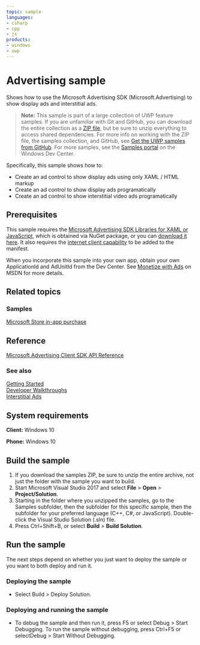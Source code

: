 ```yaml
---
topic: sample
languages:
- csharp
- cpp
- js
products:
- windows
- uwp
---
```


<!---
  category: NetworkingAndWebServices
  samplefwlink: http://go.microsoft.com/fwlink/p/?LinkId=722924
--->

# Advertising sample

Shows how to use the Microsoft Advertising SDK (Microsoft.Advertising) to show display ads and interstitial ads.

> **Note:** This sample is part of a large collection of UWP feature samples. 
> If you are unfamiliar with Git and GitHub, you can download the entire collection as a 
> [ZIP file](https://github.com/Microsoft/Windows-universal-samples/archive/master.zip), but be 
> sure to unzip everything to access shared dependencies. For more info on working with the ZIP file, 
> the samples collection, and GitHub, see [Get the UWP samples from GitHub](https://aka.ms/ovu2uq). 
> For more samples, see the [Samples portal](https://aka.ms/winsamples) on the Windows Dev Center. 

Specifically, this sample shows how to:

- Create an ad control to show display ads using only XAML / HTML markup
- Create an ad control to show display ads programatically
- Create an ad control to show interstitial video ads programatically

## Prerequisites

This sample requires the [Microsoft Advertising SDK Libraries for XAML or JavaScript](http://go.microsoft.com/fwlink/?LinkID=619694),
which is obtained via NuGet package,
or you can [download it here](http://go.microsoft.com/fwlink/p/?LinkId=518026).
It also requires the [internet client capability](https://msdn.microsoft.com/library/windows/apps/mt270968#general-use_capabilities) to be added to the manifest.

When you incorporate this sample into your own app,
obtain your own ApplicationId and AdUnitId from the Dev Center.
See [Monetize with Ads](https://msdn.microsoft.com/library/windows/apps/mt170658.aspx) on MSDN
for more details.

## Related topics

### Samples

[Microsoft Store in-app purchase](/Samples/Store)  

## Reference

[Microsoft Advertising Client SDK API Reference](https://msdn.microsoft.com/library/windows/apps/mt691884.aspx)  

### See also

[Getting Started](https://msdn.microsoft.com/windows/uwp/monetize/get-started-with-microsoft-advertising-libraries)  
[Developer Walkthroughs](https://msdn.microsoft.com/windows/uwp/monetize/developer-walkthroughs)  
[Interstitial Ads](https://msdn.microsoft.com/windows/uwp/monetize/interstitial-ads)  

## System requirements

**Client:** Windows 10

**Phone:** Windows 10

## Build the sample

1. If you download the samples ZIP, be sure to unzip the entire archive, not just the folder with the sample you want to build. 
2. Start Microsoft Visual Studio 2017 and select **File** \> **Open** \> **Project/Solution**.
3. Starting in the folder where you unzipped the samples, go to the Samples subfolder, then the subfolder for this specific sample, then the subfolder for your preferred language (C++, C#, or JavaScript). Double-click the Visual Studio Solution (.sln) file.
4. Press Ctrl+Shift+B, or select **Build** \> **Build Solution**.

## Run the sample

The next steps depend on whether you just want to deploy the sample or you want to both deploy and run it.

### Deploying the sample

- Select Build > Deploy Solution. 

### Deploying and running the sample

- To debug the sample and then run it, press F5 or select Debug >  Start Debugging. To run the sample without debugging, press Ctrl+F5 or selectDebug > Start Without Debugging. 
